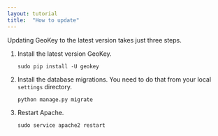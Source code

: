 ```yaml
---
layout: tutorial
title:  "How to update"
---
```


Updating GeoKey to the latest version takes just three steps.

1. Install the latest version GeoKey.

    ```
    sudo pip install -U geokey
    ```

2. Install the database migrations. You need to do that from your local `settings` directory.

    ```
    python manage.py migrate
    ```
3. Restart Apache.

    ```
    sudo service apache2 restart
    ```
